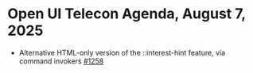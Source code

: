 Open UI Telecon Agenda, August 7, 2025
===================================
 * Alternative HTML-only version of the ::interest-hint feature, via command invokers [#1258](https://github.com/openui/open-ui/issues/1258)
